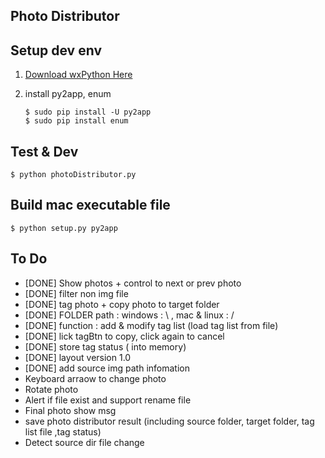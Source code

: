 ## Photo Distributor

## Setup dev env

1. [Download wxPython Here](http://www.wxpython.org/download.php)
2. install py2app, enum

	```
	$ sudo pip install -U py2app
	$ sudo pip install enum
	```

## Test & Dev

  ```
  $ python photoDistributor.py
  ```

## Build mac executable file

  ```
  $ python setup.py py2app
  ```



## To Do
* [DONE] Show photos + control to next or prev photo
* [DONE] filter non img file 
* [DONE] tag photo + copy photo to target folder
* [DONE] FOLDER path : windows : \  , mac & linux : /
* [DONE] function : add & modify tag list (load tag list from file)
* [DONE] lick tagBtn to copy, click again to cancel
* [DONE] store tag status ( into memory)
* [DONE] layout version 1.0
* [DONE] add source img path infomation
* Keyboard arraow to change photo
* Rotate photo
* Alert if file exist and support rename file
* Final photo show msg
* save photo distributor result (including source folder, target folder, tag list file ,tag status)
* Detect source dir file change

